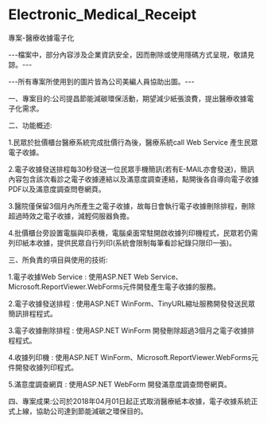 # Electronic_Medical_Receipt
專案-醫療收據電子化

---檔案中，部分內容涉及企業資訊安全，因而刪除或使用隱碼方式呈現，敬請見諒。---

---所有專案所使用到的圖片皆為公司美編人員協助出圖。---


一、專案目的:公司提昌節能減碳環保活動，期望減少紙張浪費，提出醫療收據電子化需求。

二、功能概述:

1.民眾於批價櫃台醫療系統完成批價行為後，醫療系統call Web Service 產生民眾電子收據。

2.電子收據發送排程每30秒發送一位民眾手機簡訊(若有E-MAIL亦會發送)，簡訊內容包含該次看診之電子收據連結以及滿意度調查連結，點開後各自導向電子收據PDF以及滿意度調查問卷網頁。

3.醫院僅保留3個月內所產生之電子收據，故每日會執行電子收據刪除排程，刪除超過時效之電子收據，減輕伺服器負擔。

4.批價櫃台旁設置電腦與印表機，電腦桌面常駐開啟收據列印機程式，民眾若仍需列印紙本收據，提供民眾自行列印(系統會限制每筆看診紀錄只限印一張)。

三、所負責的項目與使用的技術:

1.電子收據Web Service : 使用ASP.NET Web Service、Microsoft.ReportViewer.WebForms元件開發產生電子收據的服務。

2.電子收據發送排程 : 使用ASP.NET WinForm、TinyURL縮址服務開發發送民眾簡訊排程程式。

3.電子收據刪除排程 : 使用ASP.NET WinForm 開發刪除超過3個月之電子收據排程程式。

4.收據列印機 : 使用ASP.NET WinForm、Microsoft.ReportViewer.WebForms元件開發收據列印程式。

5.滿意度調查網頁 : 使用ASP.NET WebForm 開發滿意度調查問卷網頁。

四、專案成果:公司於2018年04月01日起正式取消醫療紙本收據，電子收據系統正式上線，協助公司達到節能減碳之環保目的。

